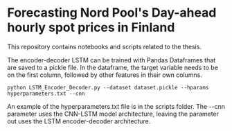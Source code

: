 # Forecasting Nord Pool's Day-ahead hourly spot prices in Finland

This repository contains notebooks and scripts related to the thesis.

The encoder-decoder LSTM can be trained with Pandas Dataframes that are saved to a pickle file. In the dataframe, the target variable needs to be on the first column, followed by other features in their own columns.

```shell
python LSTM_Encoder_Decoder.py --dataset dataset.pickle --hparams hyperparameters.txt --cnn
```

An example of the hyperparameters.txt file is in the scripts folder. The --cnn parameter uses the CNN-LSTM model architecture, leaving the parameter out uses the LSTM encoder-decoder architecture.